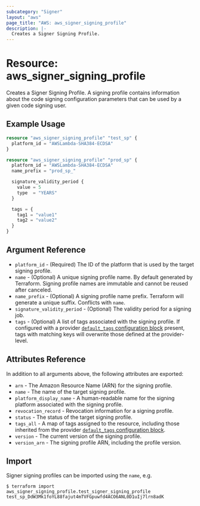 ```yaml
---
subcategory: "Signer"
layout: "aws"
page_title: "AWS: aws_signer_signing_profile"
description: |-
  Creates a Signer Signing Profile.
---
```


# Resource: aws_signer_signing_profile

Creates a Signer Signing Profile. A signing profile contains information about the code signing configuration parameters that can be used by a given code signing user.

## Example Usage

```terraform
resource "aws_signer_signing_profile" "test_sp" {
  platform_id = "AWSLambda-SHA384-ECDSA"
}

resource "aws_signer_signing_profile" "prod_sp" {
  platform_id = "AWSLambda-SHA384-ECDSA"
  name_prefix = "prod_sp_"

  signature_validity_period {
    value = 5
    type  = "YEARS"
  }

  tags = {
    tag1 = "value1"
    tag2 = "value2"
  }
}
```

## Argument Reference

* `platform_id` - (Required) The ID of the platform that is used by the target signing profile.
* `name` - (Optional) A unique signing profile name. By default generated by Terraform. Signing profile names are immutable and cannot be reused after canceled.
* `name_prefix` - (Optional) A signing profile name prefix. Terraform will generate a unique suffix. Conflicts with `name`.
* `signature_validity_period` - (Optional) The validity period for a signing job.
* `tags` - (Optional) A list of tags associated with the signing profile. If configured with a provider [`default_tags` configuration block](/docs/providers/aws/index.html#default_tags-configuration-block) present, tags with matching keys will overwrite those defined at the provider-level.

## Attributes Reference

In addition to all arguments above, the following attributes are exported:

* `arn` - The Amazon Resource Name (ARN) for the signing profile.
* `name` - The name of the target signing profile.
* `platform_display_name` - A human-readable name for the signing platform associated with the signing profile.
* `revocation_record` - Revocation information for a signing profile.
* `status` - The status of the target signing profile.
* `tags_all` - A map of tags assigned to the resource, including those inherited from the provider [`default_tags` configuration block](/docs/providers/aws/index.html#default_tags-configuration-block).
* `version` - The current version of the signing profile.
* `version_arn` - The signing profile ARN, including the profile version.

## Import

Signer signing profiles can be imported using the `name`, e.g.

```
$ terraform import aws_signer_signing_profile.test_signer_signing_profile test_sp_DdW3Mk1foYL88fajut4mTVFGpuwfd4ACO6ANL0D1uIj7lrn8adK
```
